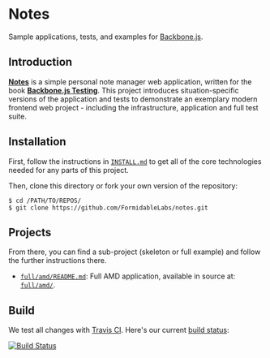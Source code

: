 Notes
=====

Sample applications, tests, and examples for [Backbone.js][backbone].


## Introduction

**[Notes][notes_demo]** is a simple personal note manager web application,
written for the book **[Backbone.js Testing][packt]**. This project introduces
situation-specific versions of the application and tests to demonstrate an
exemplary modern frontend web project - including the infrastructure,
application and full test suite.


## Installation

First, follow the instructions in [`INSTALL.md`](INSTALL.md) to get all of the
core technologies needed for any parts of this project.

Then, clone this directory or fork your own version of the repository:

```
$ cd /PATH/TO/REPOS/
$ git clone https://github.com/FormidableLabs/notes.git
```

## Projects

From there, you can find a sub-project (skeleton or full example) and follow
the further instructions there.

* [`full/amd/README.md`](full/amd/README.md): Full AMD application, available
  in source at: [`full/amd/`](full/amd/).


## Build

We test all changes with [Travis CI][trav]. Here's our current
[build status][trav_site]:

[![Build Status][trav_img]][trav_site]


[notes_demo]: ./full/amd/app/index.html
[packt]: http://www.packtpub.com/backbonejs-testing/book
[backbone]: http://backbonejs.org/
[trav]: https://travis-ci.org/
[trav_img]: https://api.travis-ci.org/FormidableLabs/notes.png
[trav_site]: https://travis-ci.org/FormidableLabs/notes
